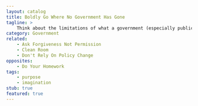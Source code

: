 ```yaml
---
layout: catalog
title: Boldly Go Where No Government Has Gone
tagline: >
    Think about the limitations of what a government (especially public servants) can do, then do what they cannot. 
category: Government
related: 
    - Ask Forgiveness Not Permission
    - Clean Room
    - Don't Rely On Policy Change
opposites:
    - Do Your Homework
tags:
    - purpose
    - imagination
stub: true
featured: true
---
```




